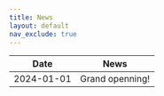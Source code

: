 ```yaml
---
title: News
layout: default
nav_exclude: true
---
```


Date    | News
--------------- | -----------
2024-01-01 | Grand openning!
